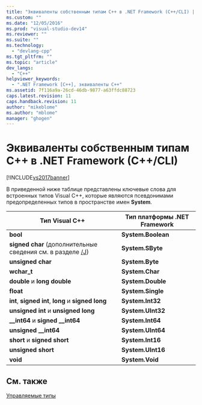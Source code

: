 ```yaml
---
title: "Эквиваленты собственным типам C++ в .NET Framework (C++/CLI) | Microsoft Docs"
ms.custom: ""
ms.date: "12/05/2016"
ms.prod: "visual-studio-dev14"
ms.reviewer: ""
ms.suite: ""
ms.technology: 
  - "devlang-cpp"
ms.tgt_pltfrm: ""
ms.topic: "article"
dev_langs: 
  - "C++"
helpviewer_keywords: 
  - ".NET Framework [C++], эквиваленты C++"
ms.assetid: 7f116a9a-26cd-46db-9877-a63ffdc88723
caps.latest.revision: 11
caps.handback.revision: 11
author: "mikeblome"
ms.author: "mblome"
manager: "ghogen"
---
```

# Эквиваленты собственным типам C++ в .NET Framework (C++/CLI)
[!INCLUDE[vs2017banner](../assembler/inline/includes/vs2017banner.md)]

В приведенной ниже таблице представлены ключевые слова для встроенных типов Visual C\+\+, которые являются псевдонимами предопределенных типов в пространстве имен **System**.  
  
|Тип Visual C\+\+|Тип платформы .NET Framework|  
|----------------------|----------------------------------|  
|**bool**|**System.Boolean**|  
|**signed char** \(дополнительные сведения см. в разделе [\/J](../build/reference/j-default-char-type-is-unsigned.md)\)|**System.SByte**|  
|**unsigned char**|**System.Byte**|  
|**wchar\_t**|**System.Char**|  
|**double** и **long double**|**System.Double**|  
|**float**|**System.Single**|  
|**int**, **signed int**, **long** и **signed long**|**System.Int32**|  
|**unsigned int** и **unsigned long**|**System.UInt32**|  
|**\_\_int64** и **signed \_\_int64**|**System.Int64**|  
|**unsigned \_\_int64**|**System.UInt64**|  
|**short** и **signed short**|**System.Int16**|  
|**unsigned short**|**System.UInt16**|  
|**void**|**System.Void**|  
  
## См. также  
 [Управляемые типы](../Topic/Managed%20Types%20\(C++-CLI\).md)